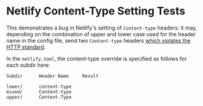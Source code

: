 Netlify Content-Type Setting Tests
==================================

This demonstrates a bug in Netlify's setting of `Content-type`
headers: it may, depending on the combination of upper and lower case
used for the header name in the config file, send two `Content-type`
headers [which violates the HTTP standard][so 3241326].

In the `netlify.toml`, the content-type override is specified as
follows for each subdir here:

    Subdir      Header Name     Result

    lower/      content-type
    mixed/      Content-type
    upper/      Content-Type


<!-------------------------------------------------------------------->
[so 3241326]: https://stackoverflow.com/q/3241326/107294

